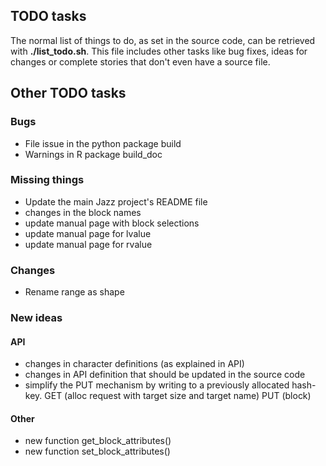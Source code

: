 ## TODO tasks

The normal list of things to do, as set in the source code, can be retrieved with **./list_todo.sh**. This file includes
other tasks like bug fixes, ideas for changes or complete stories that don't even have a source file.

## Other TODO tasks

### Bugs

  - File issue in the python package build
  - Warnings in R package build_doc

### Missing things

  - Update the main Jazz project's README file
  - changes in the block names
  - update manual page with block selections
  - update manual page for lvalue
  - update manual page for rvalue

### Changes

  - Rename range as shape

### New ideas

#### API

  - changes in character definitions (as explained in API)
  - changes in API definition that should be updated in the source code
  - simplify the PUT mechanism by writing to a previously allocated hash-key. GET (alloc request with target size and target name) PUT (block)

#### Other

  - new function get_block_attributes()
  - new function set_block_attributes()
